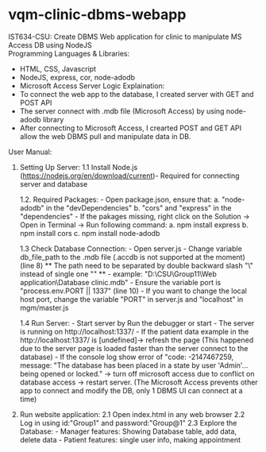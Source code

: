 # vqm-clinic-dbms-webapp
IST634-CSU: Create DBMS Web application for clinic to manipulate MS Access DB using NodeJS  
Programming Languages & Libraries: 
- HTML, CSS, Javascript
- NodeJS, express, cor, node-adodb
- Microsoft Access
Server Logic Explaination: 
- To connect the web app to the database, I created server with GET and POST API
- The server connect with .mdb file (Microsoft Access) by using node-adodb library
- After connecting to Microsoft Access, I crearted POST and GET API allow the web DBMS pull and manipulate data in DB.

User Manual:

1. Setting Up Server:
	1.1 Install Node.js (https://nodejs.org/en/download/current)- Required for connecting server and database
	
	1.2. Required Packages:
		- Open package.json, ensure that:
		a. "node-adodb" in the "devDependencies"
		b. "cors" and "express" in the "dependencies"
		- If the pakages missing, right click on the Solution -> Open in Terminal -> Run following command:
		a. npm install express
		b. npm install cors
		c. npm install node-adodb
		
	1.3 Check Database Connection:
		- Open server.js 
		- Change variable db_file_path to the .mdb file (.accdb is not supported at the moment) (line 8)
		** The path need to be separated by double backward slash "\\" instead of single one "\" **
		- example: "D:\\CSU\\Group11\\Web application\\Database clinic.mdb" 
		- Ensure the variable port is "process.env.PORT || 1337" (line 10)
		- If you want to change the local host port, change the variable "PORT" in server.js and "localhost" in mgm/master.js
		
	1.4 Run Server:
		- Start server by Run the debugger or start
		- The server is running on http://localhost:1337/
		- If the patient data example in the http://localhost:1337/ is [undefined]-> refresh the page 
		(This happened due to the server page is loaded faster than the server connect to the database)
		- If the console log show error of "code: -2147467259,
  		message: "The database has been placed in a state by user 'Admin'... being opened or locked."
		-> turn off microsoft access due to conflict on database access -> restart server.
		(The Microsoft Access prevents other app to connect and modify the DB, only 1 DBMS UI can connect at a time)
		
2. Run website application:
	2.1 Open index.html in any web browser
	2.2 Log in using id:"Group1" and password:"Group@1"
	2.3 Explore the Database:
		- Manager features: Showing Database table, add data, delete data
		- Patient features: single user info,  making appointment
